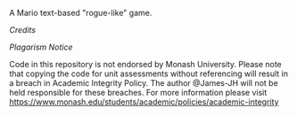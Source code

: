 A Mario text-based "rogue-like" game.

_Credits_ 

_Plagarism Notice_

Code in this repository is not endorsed by Monash University. Please note that copying the code for unit assessments without referencing will result in a breach in Academic Integrity Policy. The author @James-JH will not be held responsible for these breaches. For more information please visit https://www.monash.edu/students/academic/policies/academic-integrity

